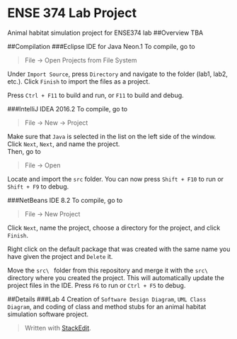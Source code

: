 
# ENSE 374 Lab Project
Animal habitat simulation project for ENSE374 lab
##Overview
TBA

##Compilation
###Eclipse IDE for Java Neon.1
To compile, go to
>File -> Open Projects from File System

Under `Import Source`, press `Directory` and navigate to the folder (lab1, 
lab2, etc.). Click `Finish` to import the files as a project.

Press `Ctrl + F11` to build and run, or `F11` to build and debug.

###IntelliJ IDEA 2016.2
To compile, go to  
>File -> New -> Project

Make sure that `Java` is selected in the list on the left side of the window.
Click `Next`, `Next`, and name the project.  
Then, go to 
>File -> Open

Locate and import the `src` folder. You can now press `Shift + F10` to run or
`Shift + F9` to debug.

###NetBeans IDE 8.2
To compile, go to
>File -> New Project  

Click `Next`, name the project, choose a directory for the project, and click 
`Finish`.

Right click on the default package that was created with the same name you 
have given the project and `Delete` it.

Move the `src\ ` folder from this repository and merge it with the `src\ ` 
directory where you created the project. This will automatically update the 
project files in the IDE. Press `F6` to run or `Ctrl + F5` to debug.

##Details
###Lab 4
Creation of `Software Design Diagram`, `UML Class Diagram`, and coding of class and method stubs for an animal habitat simulation software project.

> Written with [StackEdit](https://stackedit.io/).